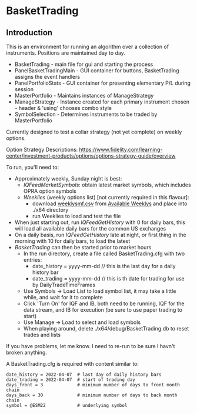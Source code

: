 # BasketTrading

## Introduction

This is an environment for running an algorithm over a collection of instruments.  Positions
are maintained day to day.

* BasketTrading - main file for gui and starting the process
* PanelBasketTradingMain - GUI container for buttons, BasketTrading assigns the event handlers
* PanelPortfolioStats - GUI container for presenting elementary P/L during session
* MasterPortfolio - Maintains instances of ManageStrategy
* ManageStrategy - Instance created for each primary instrument chosen - header & 'using' chooses combo style
* SymbolSelection - Determines instruments to be traded by MasterPortfolio

Currently designed to test a collar strategy (not yet complete) on weekly options.

Option Strategy Descriptions:
https://www.fidelity.com/learning-center/investment-products/options/options-strategy-guide/overview

To run, you'll need to:

* Approximately weekly, Sunday night is best:
  * _IQFeedMarketSymbols_: obtain latest market symbols, which includes OPRA option symbols
  * _Weeklies_ (weekly options list) [not currently required in this flavour]:
    * download [weeklysmf.csv](https://www.cboe.com/available_weeklys/get_csv_download/) from [Available Weeklys](https://www.cboe.com/available_weeklys/) and place into ./x64 directory
    * run Weeklies to load and test the file
* When just starting out, run _IQFeedGetHistory_ with 0 for daily bars, this will load all available daily bars for the common US exchanges
* On a daily basis, run _IQFeedGetHistory_ late at night, or first thing in the morning with 10 for daily bars, to load the latest
* _BasketTrading_ can then be started prior to market hours
  * In the run directory, create a file called BasketTrading.cfg with two entries:
    * date_history = yyyy-mm-dd   // this is the last day for a daily history bar
    * date_trading = yyyy-mm-dd   // this is th date for trading for use by DailyTradeTimeFrames
  * Use Symbols -> Load List to load symbol list, it may take a little while, and wait for it to complete
  * Click 'Turn On' for IQF and IB, both need to be running, IQF for the data stream, and IB for execution (be sure to use paper trading to start)
  * Use Manage -> Load to select and load symbols
  * When playing around, delete ./x64/debug/BasketTrading.db to reset trades and lists

If you have problems, let me know.  I need to re-run to be sure I havn't broken anything.

A BasketTrading.cfg is required with content similar to:

```
date_history = 2022-04-07  # last day of daily history bars
date_trading = 2022-04-07  # start of trading day
days_front = 3             # minimum number of days to front month chain
days_back = 30             # minimum number of days to back month chain
symbol = @ESM22            # underlying symbol
```
